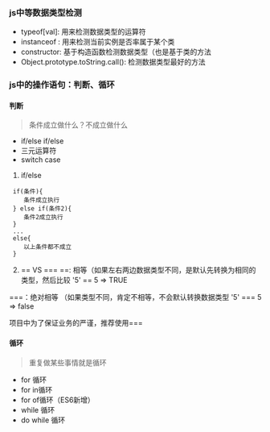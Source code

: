 ### js中等数据类型检测
- typeof[val]: 用来检测数据类型的运算符
- instanceof : 用来检测当前实例是否率属于某个类
- constructor: 基于构造函数检测数据类型（也是基于类的方法
- Object.prototype.toString.call(): 检测数据类型最好的方法


### js中的操作语句：判断、循环

#### 判断
> 条件成立做什么？不成立做什么
- if/else if/else
- 三元运算符
- switch case

1. if/else
```
 if(条件){
    条件成立执行
 } else if(条件2){
    条件2成立执行
 }
 ...
 else{
    以上条件都不成立
 }
 ```

 2. == VS ===
 ==: 相等（如果左右两边数据类型不同，是默认先转换为相同的类型，然后比较
 '5' == 5 => TRUE

 ===：绝对相等 （如果类型不同，肯定不相等，不会默认转换数据类型
 '5' === 5 => false

 项目中为了保证业务的严谨，推荐使用===


 #### 循环
 > 重复做某些事情就是循环
 - for 循环
 - for in循环
 - for of循环（ES6新增）
 - while 循环
 - do while 循环